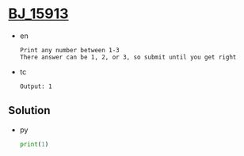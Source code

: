 # [BJ_15913](https://acmicpc.net/problem/15913)

* en

  ```en
  Print any number between 1-3
  There answer can be 1, 2, or 3, so submit until you get right
  ```

* tc

  ```tc
  Output: 1
  ```

## Solution

* py

  ```py
  print(1)
  ```
